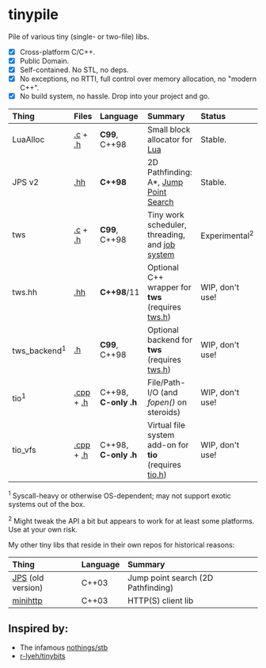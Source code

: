 # tinypile

Pile of various tiny (single- or two-file) libs.

- [x] Cross-platform C/C++.
- [x] Public Domain.
- [X] Self-contained. No STL, no deps.
- [x] No exceptions, no RTTI, full control over memory allocation, no "modern C++".
- [x] No build system, no hassle. Drop into your project and go.

|Thing|Files|Language|Summary|Status
|:------|:-------|:-----|:-----|:-----|
|LuaAlloc|[.c](luaalloc.c) + [.h](luaalloc.h)|**C99**, C++98 |Small block allocator for [Lua](http://lua.org/)| Stable.
|JPS v2|[.hh](jps.hh)|**C++98**|2D Pathfinding: A*, [Jump Point Search](http://en.wikipedia.org/wiki/Jump_point_search)| Stable.
|tws|[.c](tws.c) + [.h](tws.h)|**C99**, C++98|Tiny work scheduler, threading, and [job system](https://blog.molecular-matters.com/2016/04/04/job-system-2-0-lock-free-work-stealing-part-5-dependencies/)|Experimental<sup>2</sup>
|tws.hh|[.hh](tws.hh) |**C++98**/11|Optional C++ wrapper for **tws**<br />(requires [tws.h](tws.h))|WIP, don't use!
|tws_backend<sup>1</sup>|[.h](tws_backend.h)|**C99**, C++98|Optional backend for **tws**<br />(requires [tws.h](tws.h))|WIP, don't use!
|tio<sup>1</sup>|[.cpp](tio.cpp) + [.h](tio.h)|C++98, **C-only .h**|File/Path-I/O (and *fopen()* on steroids)|WIP, don't use!
|tio_vfs|[.cpp](tio_vfs.cpp) + [.h](tio_vfs.h)|C++98, **C-only .h**|Virtual file system add-on for **tio**<br />(requires [tio.h](tio.h))|WIP, don't use!

<sup>1</sup> Syscall-heavy or otherwise OS-dependent; may not support exotic systems out of the box.

<sup>2</sup> Might tweak the API a bit but appears to work for at least some platforms. Use at your own risk.

My other tiny libs that reside in their own repos for historical reasons:

|Thing|Language|Summary|
|:------|:-------|:-----|
|[JPS](https://github.com/fgenesis/jps) (old version)|C++03|Jump point search (2D Pathfinding)|
|[minihttp](https://github.com/fgenesis/minihttp)|C++03|HTTP(S) client lib|




## Inspired by:

- The infamous [nothings/stb](https://github.com/nothings/stb/)
- [r-lyeh/tinybits](https://github.com/r-lyeh/tinybits)
